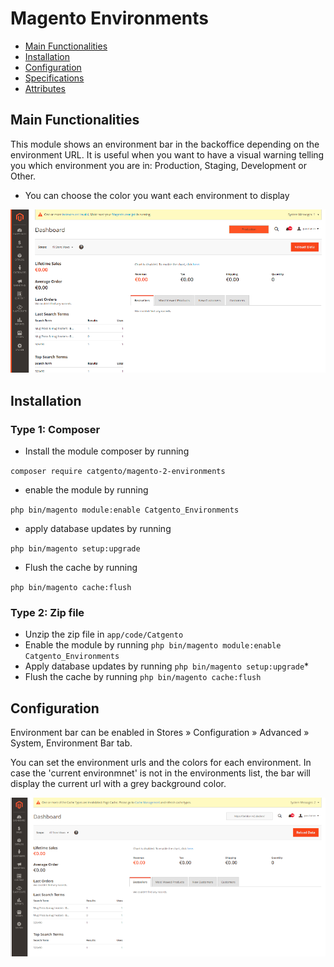 # Magento Environments

 - [Main Functionalities](#markdown-header-main-functionalities)
 - [Installation](#markdown-header-installation)
 - [Configuration](#markdown-header-configuration)
 - [Specifications](#markdown-header-specifications)
 - [Attributes](#markdown-header-attributes)


## Main Functionalities
This module shows an environment bar in the backoffice depending on the environment URL.
It is useful when you want to have a visual warning telling you which environment you are in: Production, Staging, Development or Other.

* You can choose the color you want each environment to display

![Image of Magento Default](https://github.com/catgento/magento-2-environments/blob/master/media/environments-1.png)


## Installation

### Type 1: Composer

- Install the module composer by running

`composer require catgento/magento-2-environments`

 - enable the module by running 

`php bin/magento module:enable Catgento_Environments`

 - apply database updates by running 
   
`php bin/magento setup:upgrade`

 - Flush the cache by running 
   
`php bin/magento cache:flush`

### Type 2: Zip file

- Unzip the zip file in `app/code/Catgento`
- Enable the module by running `php bin/magento module:enable Catgento_Environments`
- Apply database updates by running `php bin/magento setup:upgrade`\*
- Flush the cache by running `php bin/magento cache:flush`


## Configuration

Environment bar can be enabled in Stores » Configuration » Advanced » System, Environment Bar tab.

You can set the environment urls and the colors for each environment. In case the 'current environmnet' is not in the environments
list, the bar will display the current url with a grey background color.

![Image of Magento Default](https://github.com/catgento/magento-2-environments/blob/master/media/environments-2.png)



